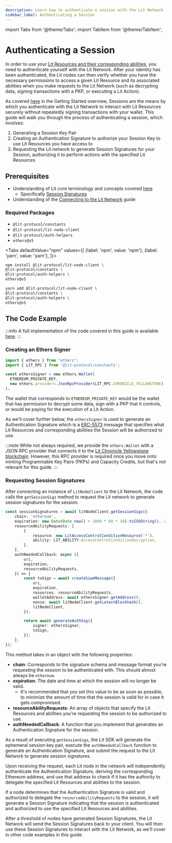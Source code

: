 ```yaml
---
description: Learn how to authenticate a session with the Lit Network
sidebar_label: Authenticating a Session
---
```


import Tabs from '@theme/Tabs';
import TabItem from '@theme/TabItem';

# Authenticating a Session

In order to use your [Lit Resources and their corresponding abilities](./overview#lit-resources-and-abilities), you need to authenticate yourself with the Lit Network. After your identity has been authenticated, the Lit nodes can then verify whether you have the necessary permissions to access a given Lit Resource and its associated abilities when you make requests to the Lit Network (such as decrypting data, signing transactions with a PKP, or executing a Lit Action).

As covered [here](./overview#session-signatures) in the Getting Started overview, Sessions are the means by which you authenticate with the Lit Network to interact with Lit Resources securely without repeatedly signing transactions with your wallet. This guide will walk you through the process of authenticating a session, which involves:

1. Generating a Session Key Pair
2. Creating an Authentication Signature to authorize your Session Key to use Lit Resources you have access to
3. Requesting the Lit network to generate Session Signatures for your Session, authorizing it to perform actions with the specified Lit Resources

## Prerequisites

- Understanding of Lit core terminology and concepts covered [here](./overview#core-terminology)
  - Specifically [Session Signatures](./overview#session-signatures)
- Understanding of the [Connecting to the Lit Network](./connecting-to-lit) guide

### Required Packages

- `@lit-protocol/constants`
- `@lit-protocol/lit-node-client`
- `@lit-protocol/auth-helpers`
- `ethers@v5`

<Tabs
defaultValue="npm"
values={[
{label: 'npm', value: 'npm'},
{label: 'yarn', value: 'yarn'},
]}>
<TabItem value="npm">

```bash
npm install @lit-protocol/lit-node-client \
@lit-protocol/constants \
@lit-protocol/auth-helpers \
ethers@v5
```

</TabItem>

<TabItem value="yarn">

```bash
yarn add @lit-protocol/lit-node-client \
@lit-protocol/constants \
@lit-protocol/auth-helpers \
ethers@v5
```

</TabItem>
</Tabs>

## The Code Example

:::info
A full implementation of the code covered in this guide is available [here](https://github.com/LIT-Protocol/developer-guides-code/tree/v2/getting-started/authenticating-a-session).
:::

### Creating an Ethers Signer

```typescript
import { ethers } from "ethers";
import { LIT_RPC } from '@lit-protocol/constants';

const ethersSigner = new ethers.Wallet(
  ETHEREUM_PRIVATE_KEY,
  new ethers.providers.JsonRpcProvider(LIT_RPC.CHRONICLE_YELLOWSTONE)
);
```

The wallet that corresponds to `ETHEREUM_PRIVATE_KEY` would be the wallet that has permission to decrypt some data, sign with a PKP that it controls, or would be paying for the execution of a Lit Action.

As we'll cover further below, the `ethersSigner` is used to generate an Authentication Signature which is a [ERC-5573](https://eips.ethereum.org/EIPS/eip-5573) message that specifies what Lit Resources and corresponding abilities the Session will be authorized to use.

:::note
While not always required, we provide the `ethers.Wallet` with a JSON RPC provider that connects it to the [Lit Chronicle Yellowstone blockchain](../../learn/overview/how-it-works/lit-blockchains/chronicle-yellowstone). However, this RPC provider is required once you move onto minting Programmable Key Pairs (PKPs) and Capacity Credits, but that's not relevant for this guide.
:::

### Requesting Session Signatures

After connecting an instance of `LitNodeClient` to the Lit Network, the code calls the `getSessionSigs` method to request the Lit network to generate session signatures for the session.

```ts
const sessionSignatures = await litNodeClient.getSessionSigs({
    chain: 'ethereum',
    expiration: new Date(Date.now() + 1000 * 60 * 10).toISOString(), // 10 minutes
    resourceAbilityRequests: [
        {
            resource: new LitAccessControlConditionResource('*'),
            ability: LIT_ABILITY.AccessControlConditionDecryption,
        },
    ],
    authNeededCallback: async ({
        uri,
        expiration,
        resourceAbilityRequests,
    }) => {
        const toSign = await createSiweMessage({
            uri,
            expiration,
            resources: resourceAbilityRequests,
            walletAddress: await ethersSigner.getAddress(),
            nonce: await litNodeClient.getLatestBlockhash(),
            litNodeClient,
        });

        return await generateAuthSig({
            signer: ethersSigner,
            toSign,
        });
    },
});
```

This method takes in an object with the following properties:

- **chain**: Corresponds to the signature schema and message format you're requesting the session to be authenticated with. This should almost always be `ethereum`.
- **expiration**: The date and time at which the session will no longer be valid.
  - It's recommended that you set this value to be as soon as possible, to minimize the amount of time that the session is valid for in case it gets compromised.
- **resourceAbilityRequests**: An array of objects that specify the Lit Resources and abilities you're requesting the session to be authorized to use.
- **authNeededCallback**: A function that you implement that generates an Authentication Signature for the session.

As a result of executing `getSessionSigs`, the Lit SDK will generate the ephemeral session key pair, execute the `authNeededCallback` function to generate an Authentication Signature, and submit the request to the Lit Network to generate session signatures.

Upon receiving the request, each Lit node in the network will independently authenticate the Authentication Signature, deriving the corresponding Ethereum address, and use that address to check if it has the authority to delegate the specified Lit Resources and abilities to the session.

If a node determines that the Authentication Signature is valid and authorized to delegate the `resourceAbilityRequests` to the session, it will generate a Session Signature indicating that the session is authenticated and authorized to use the specified Lit Resources and abilities.

After a threshold of nodes have generated Session Signatures, the Lit Network will send the Session Signatures back to your client. You will then use these Session Signatures to interact with the Lit Network, as we'll cover in other code examples in this guide.

